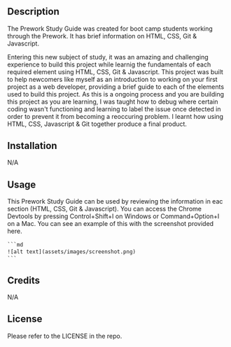 
# <Prework Study Guide Webpage>

## Description

The Prework Study Guide was created for boot camp students working through the Prework. It has brief information on HTML, CSS, Git & Javascript.

Entering this new subject of study, it was an amazing and challenging experience to build this project while learnig the fundamentals of each required element using HTML, CSS, Git & Javascript.
This project was built to help newcomers like myself as an introduction to working on your first project as a web developer, providing a brief guide to each of the elements used to build this project.
As this is a ongoing process and you are building this project as you are learning, I was taught how to debug where certain coding wasn't functioning and learning to label the issue once detected in order to prevent it from becoming a reoccuring problem.
I learnt how using HTML, CSS, Javascript & Git together produce a final product. 

## Installation

N/A

## Usage

This Prework Study Guide can be used by reviewing the information in eac section (HTML, CSS, Git & Javascript). You can access the Chrome Devtools by pressing Control+Shift+I on Windows or Command+Option+I on a Mac. You can see an example of this with the screenshot provided here.


    ```md
    ![alt text](assets/images/screenshot.png)
    ```

## Credits

N/A

## License

Please refer to the LICENSE in the repo.
